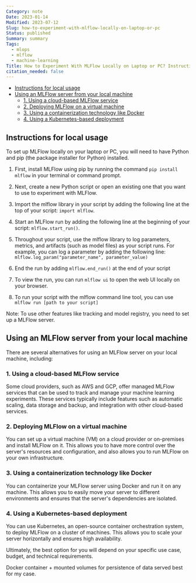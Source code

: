```yaml
---
Category: note
Date: 2023-01-14
Modified: 2023-07-12
Slug: how-to-experiment-with-mlflow-locally-on-laptop-or-pc
Status: published
Summary: summary
Tags:
  - mlops
  - mlflow
  - machine-learning
Title: How to Experiment With MLFlow Locally on Laptop or PC? Instructions for the Local Setup.
citation_needed: false
---
```

<!-- MarkdownTOC levels="2,3" autolink="true" autoanchor="true" -->

- [Instructions for local usage](#instructions-for-local-usage)
- [Using an MLFlow server from your local machine](#using-an-mlflow-server-from-your-local-machine)
 	- [1.  Using a cloud-based MLFlow service](#1-using-a-cloud-based-mlflow-service)
 	- [2.  Deploying MLFlow on a virtual machine](#2-deploying-mlflow-on-a-virtual-machine)
 	- [3.  Using a containerization technology like Docker](#3-using-a-containerization-technology-like-docker)
 	- [4. Using a Kubernetes-based deployment](#4-using-a-kubernetes-based-deployment)

<!-- /MarkdownTOC -->

<a id="instructions-for-local-usage"></a>

## Instructions for local usage

To set up MLFlow locally on your laptop or PC, you will need to have Python and pip (the package installer for Python) installed.

1. First, install MLFlow using pip by running the command `pip install mlflow` in your terminal or command prompt.

2. Next, create a new Python script or open an existing one that you want to use to experiment with MLFlow.

3. Import the mlflow library in your script by adding the following line at the top of your script: `import mlflow`.

4. Start an MLFlow run by adding the following line at the beginning of your script: `mlflow.start_run()`.

5. Throughout your script, use the mlflow library to log parameters, metrics, and artifacts (such as model files) as your script runs. For example, you can log a parameter by adding the following line: `mlflow.log_param("parameter_name", parameter_value)`

6. End the run by adding `mlflow.end_run()` at the end of your script

7. To view the run, you can run `mlflow ui` to open the web UI locally on your browser.

8. To run your script with the mlflow command line tool, you can use `mlflow run [path to your script]`

Note: To use other features like tracking and model registry, you need to set up a MLFlow server.

<a id="using-an-mlflow-server-from-your-local-machine"></a>

## Using an MLFlow server from your local machine

There are several alternatives for using an MLFlow server on your local machine, including:

<a id="1-using-a-cloud-based-mlflow-service"></a>

### 1.  Using a cloud-based MLFlow service

Some cloud providers, such as AWS and GCP, offer managed MLFlow services that can be used to track and manage your machine learning experiments. These services typically include features such as automatic scaling, data storage and backup, and integration with other cloud-based services.

<a id="2-deploying-mlflow-on-a-virtual-machine"></a>

### 2.  Deploying MLFlow on a virtual machine

You can set up a virtual machine (VM) on a cloud provider or on-premises and install MLFlow on it. This allows you to have more control over the server's resources and configuration, and also allows you to run MLFlow on your own infrastructure.

<a id="3-using-a-containerization-technology-like-docker"></a>

### 3.  Using a containerization technology like Docker

You can containerize your MLFlow server using Docker and run it on any machine. This allows you to easily move your server to different environments and ensures that the server's dependencies are isolated.

<a id="4-using-a-kubernetes-based-deployment"></a>

### 4. Using a Kubernetes-based deployment

You can use Kubernetes, an open-source container orchestration system, to deploy MLFlow on a cluster of machines. This allows you to scale your server horizontally and ensures high availability.

Ultimately, the best option for you will depend on your specific use case, budget, and technical requirements.

Docker container + mounted volumes for persistence of data served best for my case.

